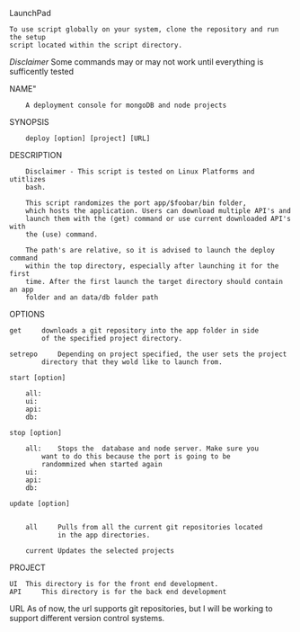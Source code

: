 LaunchPad

~~~~~~~~~~~~~~~~~~~~~~~~~~~~~~~~~~~~~~~~~~~~~~~~~~~~~~~~~~~~~~~~~~~~~~~~~~~~~~
To use script globally on your system, clone the repository and run the setup
script located within the script directory.
~~~~~~~~~~~~~~~~~~~~~~~~~~~~~~~~~~~~~~~~~~~~~~~~~~~~~~~~~~~~~~~~~~~~~~~~~~~~~~

*Disclaimer*
Some commands may or may not work until everything is sufficently tested

NAME"

		A deployment console for mongoDB and node projects


SYNOPSIS

		deploy [option] [project] [URL]


DESCRIPTION

		Disclaimer - This script is tested on Linux Platforms and utitlizes
		bash.

		This script randomizes the port app/$foobar/bin folder, 
		which hosts the application. Users can download multiple API's and
		launch them with the (get) command or use current downloaded API's with
		the (use) command.

		The path's are relative, so it is advised to launch the deploy command
		within the top directory, especially after launching it for the first
		time. After the first launch the target directory should contain an app
		folder and an data/db folder path

OPTIONS

	get		downloads a git repository into the app folder in side 
			of the specified project directory. 

	setrepo		Depending on project specified, the user sets the project
			directory that they wold like to launch from. 

	start [option]

		all:
		ui:
		api:
		db:

	stop [option]

		all: 	Stops the  database and node server. Make sure you 
			want to do this because the port is going to be 
			randommized when started again
		ui:
		api:
		db:
        
    update [option]
    

       	all		Pulls from all the current git repositories located 
       			in the app directories.

       	current	Updates the selected projects

PROJECT

	UI 	This directory is for the front end development.
	API 	This directory is for the back end development

URL
		As of now, the url supports git repositories, but I will be 
		working to support different version control systems. 
